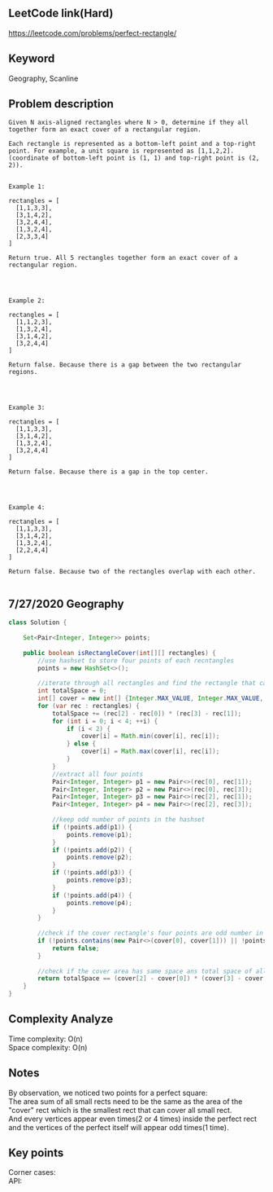 ## LeetCode link(Hard)
https://leetcode.com/problems/perfect-rectangle/

## Keyword
Geography, Scanline

## Problem description
```
Given N axis-aligned rectangles where N > 0, determine if they all together form an exact cover of a rectangular region.

Each rectangle is represented as a bottom-left point and a top-right point. For example, a unit square is represented as [1,1,2,2]. (coordinate of bottom-left point is (1, 1) and top-right point is (2, 2)).


Example 1:

rectangles = [
  [1,1,3,3],
  [3,1,4,2],
  [3,2,4,4],
  [1,3,2,4],
  [2,3,3,4]
]

Return true. All 5 rectangles together form an exact cover of a rectangular region.
 

 

Example 2:

rectangles = [
  [1,1,2,3],
  [1,3,2,4],
  [3,1,4,2],
  [3,2,4,4]
]

Return false. Because there is a gap between the two rectangular regions.
 

 

Example 3:

rectangles = [
  [1,1,3,3],
  [3,1,4,2],
  [1,3,2,4],
  [3,2,4,4]
]

Return false. Because there is a gap in the top center.
 

 

Example 4:

rectangles = [
  [1,1,3,3],
  [3,1,4,2],
  [1,3,2,4],
  [2,2,4,4]
]

Return false. Because two of the rectangles overlap with each other.
 
```
## 7/27/2020 Geography

```java
class Solution {
    
    Set<Pair<Integer, Integer>> points;
    
    public boolean isRectangleCover(int[][] rectangles) {
        //use hashset to store four points of each recntangles
        points = new HashSet<>();
        
        //iterate through all rectangles and find the rectangle that can cover all rectangles and the total space of these rectangles
        int totalSpace = 0;
        int[] cover = new int[] {Integer.MAX_VALUE, Integer.MAX_VALUE, Integer.MIN_VALUE, Integer.MIN_VALUE};
        for (var rec : rectangles) {
            totalSpace += (rec[2] - rec[0]) * (rec[3] - rec[1]);
            for (int i = 0; i < 4; ++i) {
                if (i < 2) {
                    cover[i] = Math.min(cover[i], rec[i]);
                } else {
                    cover[i] = Math.max(cover[i], rec[i]);
                }
            }
            //extract all four points
            Pair<Integer, Integer> p1 = new Pair<>(rec[0], rec[1]);
            Pair<Integer, Integer> p2 = new Pair<>(rec[0], rec[3]);
            Pair<Integer, Integer> p3 = new Pair<>(rec[2], rec[1]);
            Pair<Integer, Integer> p4 = new Pair<>(rec[2], rec[3]);
            
            //keep odd number of points in the hashset
            if (!points.add(p1)) {
                points.remove(p1);
            }
            if (!points.add(p2)) {
                points.remove(p2);
            }
            if (!points.add(p3)) {
                points.remove(p3);
            }
            if (!points.add(p4)) {
                points.remove(p4);
            }
        }
        
        //check if the cover rectangle's four points are odd number in the set and all other points have even number
        if (!points.contains(new Pair<>(cover[0], cover[1])) || !points.contains(new Pair<>(cover[0], cover[3])) || !points.contains(new Pair<>(cover[2], cover[1])) || !points.contains(new Pair<>(cover[2], cover[3])) || points.size() > 4) {
            return false;
        }
        
        //check if the cover area has same space ans total space of all rectangles
        return totalSpace == (cover[2] - cover[0]) * (cover[3] - cover[1]);
    }
}
```

## Complexity Analyze
Time complexity: O(n)\
Space complexity: O(n)

## Notes
By observation, we noticed two points for a perfect square:   
The area sum of all small rects need to be the same as the area of the "cover" rect which is the smallest rect that can cover all small rect.   
And every vertices appear even times(2 or 4 times) inside the perfect rect and the vertices of the perfect itself will appear odd times(1 time).  

## Key points
Corner cases: \
API:
